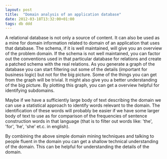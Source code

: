 ```yaml
---
layout: post
title:  "Domain analysis of an application database"
date: 2012-03-18T13:32:00+01:00
tags: db ddd
---
```


A relational database is not only a source of content. It can also be used as a mine for domain information related to domain of an application that uses that database. The schema, if it is well maintained, will give you an overview of the problem domain. If the schema is not well maintained, you can factor out the conventions used in that particular database for relations and create a patched schema with the real relations. As you generate a graph of the database you can start filtering out some of the details (important for business logic) but not for the big picture. Some of the things you can get from the graph will be trivial. It might also give you a better understanding of the big picture. By plotting this graph, you can get a overview helpful for identifying subdomains.  
  
Maybe if we have a sufficiently large body of text describing the domain we can use a statistical approach to identify words relevant to the domain. The identification of these words will probably be easier if we have some larger body of text to use as for comparison of the frequencies of sentence construction words in that language (that is to filter out words like: 'the', 'for', 'he', 'she' et.c. in english).  
  
By combining the above simple domain mining techniques and talking to people fluent in the domain you can get a shallow technical understanding of the domain. This can be helpful for understanding the details of the domain.
